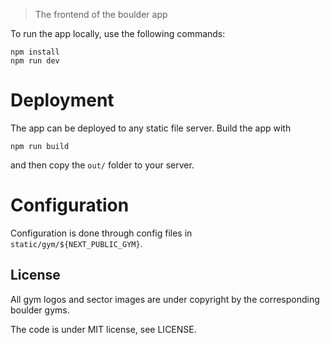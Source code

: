 > The frontend of the boulder app

To run the app locally, use the following commands:

```
npm install
npm run dev
```

# Deployment

The app can be deployed to any static file server. Build the app with

```
npm run build
```

and then copy the `out/` folder to your server.

# Configuration

Configuration is done through config files in `static/gym/${NEXT_PUBLIC_GYM}`.

## License

All gym logos and sector images are under copyright by the corresponding boulder gyms.

The code is under MIT license, see LICENSE.
